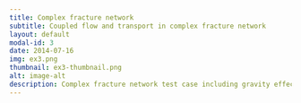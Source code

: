```yaml
---
title: Complex fracture network
subtitle: Coupled flow and transport in complex fracture network
layout: default
modal-id: 3
date: 2014-07-16
img: ex3.png
thumbnail: ex3-thumbnail.png
alt: image-alt
description: Complex fracture network test case including gravity effects. For a complete discription of this example please refer to the user manual. Shown here is the tracer concentration after 14h simulation.
---
```

